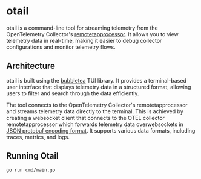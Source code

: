 # otail

otail is a command-line tool for streaming telemetry from the OpenTelemetry Collector's [remotetapprocessor](https://github.com/open-telemetry/opentelemetry-collector-contrib/tree/main/processor/remotetapprocessor). It allows you to view telemetry data in real-time, making it easier to debug collector configurations and monitor telemetry flows.

## Architecture

otail is built using the [bubbletea]() TUI library. It provides a terminal-based user interface that displays telemetry data in a structured format, allowing users to filter and search through the data efficiently.

The tool connects to the OpenTelemetry Collector's remotetapprocessor and streams telemetry data directly to the terminal. This is achieved by creating a websocket client that connects to the OTEL collector remotetapprocessor which forwards telemetry data overwebsockets in [JSON protobuf encoding format](https://opentelemetry.io/docs/specs/otlp/#json-protobuf-encoding). It supports various data formats, including traces, metrics, and logs.

## Running Otail

```bash
go run cmd/main.go
```
